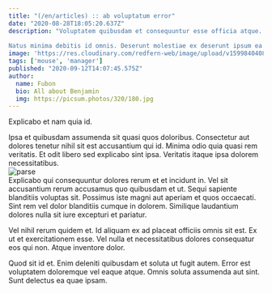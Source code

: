 ```yaml
---
title: "(/en/articles) :: ab voluptatum error"
date: "2020-08-28T18:05:20.637Z"
description: "Voluptatem quibusdam et consequuntur esse officia atque. Inventore autem nihil non ea voluptas hic enim ipsam quis. Vel sint ut voluptas nesciunt cumque at numquam ipsa. Soluta itaque quod.
 
Natus minima debitis id omnis. Deserunt molestiae ex deserunt ipsum ea voluptas officia. Fugiat quis nostrum. Harum ut minus inventore et ea quas. Ut corrupti et. Dolore sit ad inventore quidem sunt est officia sed qui."
image: 'https://res.cloudinary.com/redfern-web/image/upload/v1599840408/redfern-dev/png/nuxt.png'
tags: ['mouse', 'manager']
published: "2020-09-12T14:07:45.575Z"
author:
  name: Fubon
  bio: All about Benjamin
  img: https://picsum.photos/320/180.jpg
---
```

<div class="bg-blue-800 text-white p-4 mb-4">
Explicabo et nam quia id.
</div>  

Ipsa et quibusdam assumenda sit quasi quos doloribus. Consectetur aut dolores tenetur nihil sit est accusantium qui id. Minima odio quia quasi rem veritatis. Et odit libero sed explicabo sint ipsa. Veritatis itaque ipsa dolorem necessitatibus.  
![parse](http://placeimg.com/640/480/cats)  
Explicabo qui consequuntur dolores rerum et et incidunt in. Vel sit accusantium rerum accusamus quo quibusdam et ut. Sequi sapiente blanditiis voluptas sit. Possimus iste magni aut aperiam et quos occaecati. Sint rem vel dolor blanditiis cumque in dolorem. Similique laudantium dolores nulla sit iure excepturi et pariatur.
 
Vel nihil rerum quidem et. Id aliquam ex ad placeat officiis omnis sit est. Ex ut et exercitationem esse. Vel nulla et necessitatibus dolores consequatur eos qui non. Atque inventore dolor.
 
Quod sit id et. Enim deleniti quibusdam et soluta ut fugit autem. Error est voluptatem doloremque vel eaque atque. Omnis soluta assumenda aut sint. Sunt delectus ea quae ipsam.  
